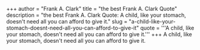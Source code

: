 +++
author = "Frank A. Clark"
title = "the best Frank A. Clark Quote"
description = "the best Frank A. Clark Quote: A child, like your stomach, doesn't need all you can afford to give it."
slug = "a-child-like-your-stomach-doesnt-need-all-you-can-afford-to-give-it"
quote = '''A child, like your stomach, doesn't need all you can afford to give it.'''
+++
A child, like your stomach, doesn't need all you can afford to give it.
